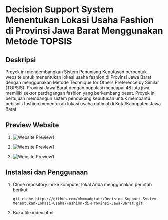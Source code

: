 # Decision Support System Menentukan Lokasi Usaha Fashion di Provinsi Jawa Barat Menggunakan Metode TOPSIS

## Deskripsi

Proyek ini mengembangkan Sistem Penunjang Keputusan berbentuk website untuk menentukan lokasi usaha fashion di Provinsi Jawa Barat dengan menggunakan Metode Technique for Others Preference by Similar (TOPSIS). Provinsi Jawa Barat dengan populasi mencapai 48 juta jiwa, memiliki sektor perdagangan fashion yang berkembang pesat. Proyek ini bertujuan membangun sistem pendukung keputusan untuk membantu pebisnis fashion menentukan lokasi usaha optimal di Kota/Kabupaten Jawa Barat

## Preview Website
1. ![Website Preview1](https://raw.githubusercontent.com/mhmmadgiatt/Decision-Support-System-Menentukan-Lokasi-Usaha-Fashion-di-Provinsi-Jawa-Barat/preview1.jpg)

2. ![Website Preview1](https://raw.githubusercontent.com/mhmmadgiatt/Decision-Support-System-Menentukan-Lokasi-Usaha-Fashion-di-Provinsi-Jawa-Barat/preview2.jpg)

3. ![Website Preview1](https://raw.githubusercontent.com/mhmmadgiatt/Decision-Support-System-Menentukan-Lokasi-Usaha-Fashion-di-Provinsi-Jawa-Barat/preview3.jpg)

## Instalasi dan Penggunaan

1. Clone repository ini ke komputer lokal Anda menggunakan perintah berikut:

   ```shell
   git clone https://github.com/mhmmadgiatt/Decision-Support-System-Menentukan-Lokasi-Usaha-Fashion-di-Provinsi-Jawa-Barat.git
   ```

2. Buka file index.html


